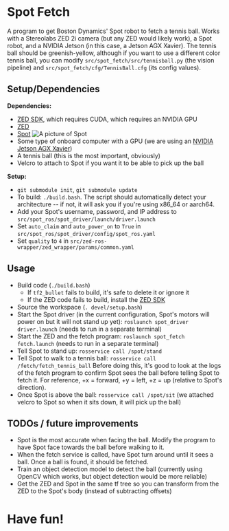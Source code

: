 # Spot Fetch
A program to get Boston Dynamics' Spot robot to fetch a tennis ball. Works with a Stereolabs ZED 2i camera (but any ZED would likely work), a Spot robot, and a NVIDIA Jetson (in this case, a Jetson AGX Xavier). The tennis ball should be greenish-yellow, although if you want to use a different color tennis ball, you can modify `src/spot_fetch/src/tennisball.py` (the vision pipeline) and `src/spot_fetch/cfg/TennisBall.cfg` (its config values).

## Setup/Dependencies
**Dependencies:**
- [ZED SDK](https://www.stereolabs.com/developers/release/), which requires CUDA, which requires an NVIDIA GPU
- [ZED](https://www.stereolabs.com/zed-2i/)
- [Spot](https://www.bostondynamics.com/products/spot)
![A picture of Spot](https://github.com/clearpathrobotics/spot_ros/blob/master/cp_spot.jpg?raw=true)
- Some type of onboard computer with a GPU (we are using an [NVIDIA Jetson AGX Xavier](https://developer.nvidia.com/embedded/jetson-agx-xavier-developer-kit))
- A tennis ball (this is the most important, obviously)
- Velcro to attach to Spot if you want it to be able to pick up the ball

**Setup:**
- `git submodule init`, `git submodule update`
- To build: `./build.bash`. The script should automatically detect your architecture -- if not, it will ask you if you're using x86_64 or aarch64.
- Add your Spot's username, password, and IP address to `src/spot_ros/spot_driver/launch/driver.launch` 
- Set `auto_claim` and `auto_power_on` to `True` in `src/spot_ros/spot_driver/config/spot_ros.yaml`
- Set `quality` to `4` in `src/zed-ros-wrapper/zed_wrapper/params/common.yaml`

## Usage
- Build code (`./build.bash`)
    - If `tf2_bullet` fails to build, it's safe to delete it or ignore it
    - If the ZED code fails to build, install the [ZED SDK](https://www.stereolabs.com/developers/release/)
- Source the workspace (`. devel/setup.bash`)
- Start the Spot driver (in the current configuration, Spot's motors will power on but it will not stand up yet): `roslaunch spot_driver driver.launch` (needs to run in a separate terminal)
- Start the ZED and the fetch program: `roslaunch spot_fetch fetch.launch` (needs to run in a separate terminal)
- Tell Spot to stand up: `rosservice call /spot/stand`
- Tell Spot to walk to a tennis ball: `rosservice call /fetch/fetch_tennis_ball` Before doing this, it's good to look at the logs of the fetch program to confirm Spot sees the ball before telling Spot to fetch it. For reference, +x = forward, +y = left, +z = up (relative to Spot's direction).
- Once Spot is above the ball: `rosservice call /spot/sit` (we attached velcro to Spot so when it sits down, it will pick up the ball)

## TODOs / future improvements
- Spot is the most accurate when facing the ball. Modify the program to have Spot face towards the ball before walking to it.
- When the fetch service is called, have Spot turn around until it sees a ball. Once a ball is found, it should be fetched.
- Train an object detection model to detect the ball (currently using OpenCV which works, but object detection would be more reliable)
- Get the ZED and Spot in the same tf tree so you can transform from the ZED to the Spot's body (instead of subtracting offsets)

# Have fun!
